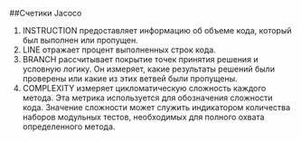 ##Счетики Jacoco
1. INSTRUCTION
предоставляет информацию об объеме кода, который был выполнен или пропущен.
1. LINE
отражает процент выполненных строк кода.
1. BRANCH
рассчитывает покрытие точек принятия решения и условную логику. Он измеряет, какие результаты решений были проверены или какие из этих ветвей были пропущены.
1. COMPLEXITY
измеряет цикломатическую сложность каждого метода. Эта метрика используется для обозначения сложности кода. Значение сложности может служить индикатором количества наборов модульных тестов, необходимых для полного охвата определенного метода.
